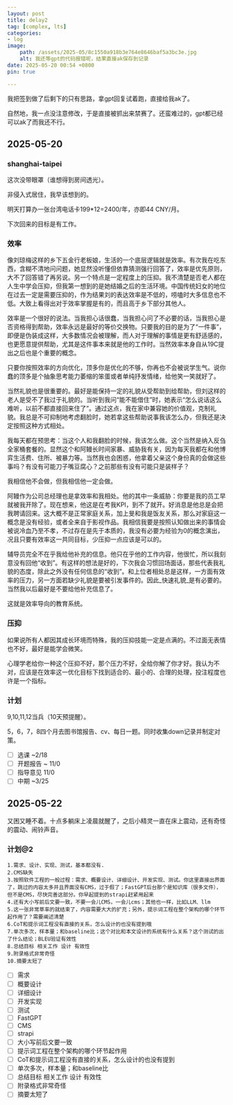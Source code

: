 ```yaml
---
layout: post
title: delay2
tag: [complex, lts]
categories:
- log
image:
    path: /assets/2025-05/8c1550a918b3e764e8646baf5a3bc3e.jpg
    alt: 我还等gpt的代码报错呢，结果直接ak保存到记录
date: 2025-05-20 00:54 +0800
pin: true

---
```

我把签到做了后剩下的只有思路，拿gpt回复试着跑，直接给我ak了。

自然地，我一点没注意修改，于是直接被抓出来禁赛了。还蛮难过的，gpt都已经可以ak了而我还不行。

## 2025-05-20

### shanghai-taipei

这次没带眼罩（谁想得到房间透光）。

非侵入式居住，我早该想到的。

明天打算办一张台湾电话卡199*12=2400/年，亦即44 CNY/月。

下次回来的目标是有工作。

### 效率

像刘琼梅这样的乡下五金行老板娘，生活的一个底层逻辑就是效率。有次我在吃东西，含糊不清地问问题，她显然没听懂但依靠猜测强行回答了，效率是优先原则，大不了回答错了再另说。另一个特点是一定程度上的压抑。我不清楚是否老人都在人生中学会压抑，但我第一想到的是她结婚之后的生活环境。中国传统妇女的地位在过去一定是需要压抑的，作为结果刘的表达效率是不低的，唠嗑时大多信息也不低。大致上看得出对于效率掌握是有的，而且高于乡下部分其他人。

效率是一个很好的说法。当我担心话很蠢，当我担心问了不必要的话，当我担心是否资格得到帮助，效率永远是最好的等价交换物。只要我的目的是为了“一件事”，即便是伪装成这样，大多数情况会被理解，而人对于理解的事情是更有舒适感的，也更愿意提供帮助，尤其是这件事本来就是他的工作时。当然效率本身自从19C提出之后也是个重要的概念。

只要你按照效率的方向优化，顶多你是优化的不够，你再也不会被说学生气。说你蠢的顶多是个抽象思考能力萎缩的笨蛋或者单纯抒发情绪，给他笑一笑就好了。

当然礼貌也是很重要的。最好是能保持一定的礼貌从受帮助到给帮助，但刘这样的老人是受不了我过于礼貌的。当听到我问“能不能借住”时，她表示“怎么说话这么难听，以前不都直接回来住了”。通过这点，我在家中兼容她的价值观，克制礼貌。我总是不可抑制地考虑翻脸时，她若拿这些帮助说事我该怎么办，但我还是决定按照这种方式相处。

我每天都在预思考：当这个人和我翻脸的时候，我该怎么做。这个当然是纳入反刍全家桶套餐的。显然这个和阿鳗长时间家暴、威胁我有关，因为每天我都在和他博弈生活费、住所、被暴力等。当然我也会困惑，他拿着父亲这个身份真的会做这些事吗？有没有可能刀子嘴豆腐心？之前那些有没有可能只是装样子？

我相信他不会做，但我相信他一定会做。

阿鳗作为公司总经理也是拿效率和我相处。他的其中一条威胁：你要是我的员工早就被我开除了。现在想来，他这是在考我KPI，到不了就开。好消息是他总是会把我聘请回来。这大概不是正常家庭关系，加上旻和我是饭友关系，那么对家庭这一概念是没有经验，或者全来自于影视作品。我相信我要是按照认知做出来的事情会被说冷血乃至不孝，不过存在是先于本质的，我没有必要为经验为0的概念演出，况且只要有效率这一共同目标，少压抑一点应该是可以的。

辅导员完全不在乎我给他补充的信息。他只在乎他的工作内容，他很忙，所以我刻意没有回他“收到”。有这样的想法是好的，下次我会习惯回场面话，那些代表我礼貌的态度，除此之外没有任何信息的“收到”。和上位者相处总是这样，一方面有效率的压力，另一方面若缺少礼貌是要被引发事件的。因此_快速礼貌_是有必要的。当然我以后最好是不要给他补充信息了。

这就是效率导向的教育系统。

### 压抑

如果说所有人都因其成长环境而特殊，我的压抑技能一定是点满的。不过面无表情也不好，最好是能学会微笑。

心理学老给你一种这个压抑不好，那个压力不好，全给你解了你才好。我认为不对，应该是在效率这一优化目标下找到适合的、最小的、合理的处理，投注程度也许是一个指标。

### 计划

9,10,11,12当兵（10天预提醒）。

5，6，7，8四个月去图书馆报告、cv、每日一题。同时收集down记录并制定对策。

- [ ] 选课 ~2/18
- [ ] 开题报告 ~ 11/0
- [ ] 指导意见 11/0
- [ ] 中期 ~3/25

## 2025-05-22

又困又睡不着。十点多躺床上凌晨就醒了，之后小精灵一直在床上震动，还有奇怪的震动、闹铃声音。

### 计划@2

```
1.需求、设计、实现、测试，基本都没有.
2.CMS缺失
3.按照软件工程的一般过程：需求、概要设计、详细设计、开发实现、测试。你这里直接出界面了，跳过的内容太多并且界面没有CMS，过于假了；FastGPT后台那个是知识库（很多文件），但不是CMS，尽快完善这部分。你早起提到的strapi赶紧用起来
4.还有大小写前后文要一致，不要一会儿CMS，一会儿cms；其他也一样，比如LLM、llm
5.这一张非常草率的就结束了，内容需要大大的扩充；另外，提示词工程在整个架构的哪个环节起作用了？需要阐述清楚
6.CoT和提示词工程没有直接的关系，怎么设计的也没有提到哦
7.单次多次，样本量；和baseline比；这个对比和本文设计的系统有什么关系？这个测试的出了什么结论；BLEU验证有效性
8.总结目标 相关工作 设计 有效性
9.附录格式非常奇怪
10.摘要太短了
```

- [ ] 需求
- [ ] 概要设计
- [ ] 详细设计
- [ ] 开发实现
- [ ] 测试
- [ ] FastGPT
- [ ] CMS
- [ ] strapi
- [ ] 大小写前后文要一致
- [ ] 提示词工程在整个架构的哪个环节起作用
- [ ] CoT和提示词工程没有直接的关系，怎么设计的也没有提到
- [ ] 单次多次，样本量；和baseline比
- [ ] 总结目标 相关工作 设计 有效性
- [ ] 附录格式非常奇怪
- [ ] 摘要太短了
